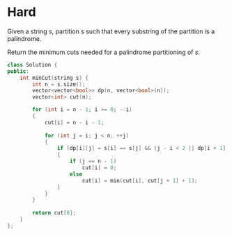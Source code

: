 # Hard

Given a string $s$, partition $s$ such that every substring of the partition is a palindrome.

Return the minimum cuts needed for a palindrome partitioning of $s$.

```cpp
class Solution {
public:
    int minCut(string s) {
        int n = s.size();
        vector<vector<bool>> dp(n, vector<bool>(n));
        vector<int> cut(n);

        for (int i = n - 1; i >= 0; --i)
        {
            cut[i] = n - i - 1;
            
            for (int j = i; j < n; ++j)
            {
                if (dp[i][j] = s[i] == s[j] && (j - i < 2 || dp[i + 1][j - 1]))
                {
                    if (j == n - 1)
                        cut[i] = 0;
                    else
                        cut[i] = min(cut[i], cut[j + 1] + 1);
                }
            }
        }
        
        return cut[0];
    }
};
```
